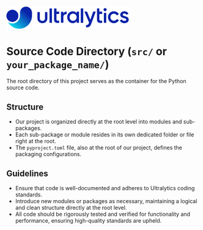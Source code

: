 <br>
<img src="https://raw.githubusercontent.com/ultralytics/assets/main/logo/Ultralytics_Logotype_Original.svg" width="320">

# Source Code Directory (`src/` or `your_package_name/`)

The root directory of this project serves as the container for the Python source code.

## Structure

- Our project is organized directly at the root level into modules and sub-packages.
- Each sub-package or module resides in its own dedicated folder or file right at the root.
- The `pyproject.toml` file, also at the root of our project, defines the packaging configurations.

## Guidelines

- Ensure that code is well-documented and adheres to Ultralytics coding standards.
- Introduce new modules or packages as necessary, maintaining a logical and clean structure directly at the root level.
- All code should be rigorously tested and verified for functionality and performance, ensuring high-quality standards are upheld.
